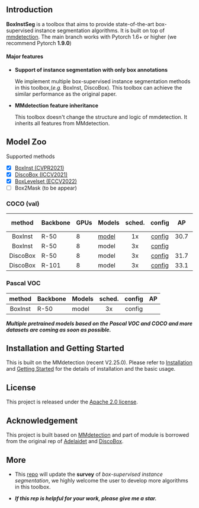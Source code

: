 
## Introduction
**BoxInstSeg** is a toolbox that aims to provide state-of-the-art box-supervised instance segmentation algorithms. 
It is built on top of [mmdetection](https://github.com/open-mmlab/mmdetection).
The main branch works with Pytorch 1.6+ or higher (we recommend Pytorch **1.9.0**)


#### Major features

- **Support of instance segmentation with only box annotations**

   We implement multiple box-supervised instance segmentation methods in this toolbox,(*e.g.* BoxInst, DiscoBox). This toolbox can achieve the similar performance as the original paper. 

- **MMdetection feature inheritance**

  This toolbox doesn't change the structure and logic of mmdetection. It inherits all features from MMdetection.

## Model Zoo
<summary> Supported methods </summary>

- [x] [BoxInst (CVPR2021)](https://arxiv.org/abs/2012.02310)
- [x] [DiscoBox (ICCV2021)](https://arxiv.org/abs/2105.06464v2)
- [x] [BoxLevelset (ECCV2022)](https://arxiv.org/abs/2207.09055)
- [ ] Box2Mask (to be appear)

### COCO (val)
|     method      | Backbone | GPUs| Models    | sched.  |config   | AP      | original paper |
|:---------------:|----------|-----------|-----------|:-------:|:-------:|:-------:|:-------:|
|   BoxInst       | R-50     |  8  | [model](https://drive.google.com/file/d/1dVOmUGsvnORcUGpFRXTxknepvsUYiV34/view?usp=sharing)     |   1x    |[config](https://github.com/LiWentomng/BoxInstSeg/blob/main/configs/boxinst/boxinst_r50_fpn_1x_coco.py)   |  30.7   | 30.7 |
|   BoxInst       | R-50     |  8  |model     |   3x    |[config](https://github.com/LiWentomng/BoxInstSeg/blob/main/configs/boxinst/boxinst_r50_fpn_3x_coco.py)   |         |      |
|   DiscoBox      | R-50     |  8 |model     |   3x    |[config](https://github.com/LiWentomng/BoxInstSeg/blob/main/configs/discobox/discobox_solov2_coco_r50_fpn_3x.py)   |  31.7   |   |
|   DiscoBox      | R-101    |  8  |model     |   3x    |[config](https://github.com/LiWentomng/BoxInstSeg/blob/main/configs/discobox/discobox_solov2_coco_r101_fpn_3x.py)   |  33.1   |   |

### Pascal VOC
|     method      | Backbone | Models    | sched.  |config   | AP      | 
|:---------------:|----------|-----------|:-------:|:-------:|:-------:|
|   BoxInst       | R-50     | model     |   3x    |config   |         |

**_Multiple pretrained models based on the Pascal VOC and COCO and more datasets are coming as soon as possible._**


## Installation and Getting Started
This is built on the MMdetection (recent V2.25.0). Please refer to [Installation](https://github.com/open-mmlab/mmdetection/blob/master/docs/en/get_started.md/#Installation) and [Getting Started](https://github.com/open-mmlab/mmdetection/blob/master/docs/en/get_started.md) for the details of installation and the basic usage.


## License

This project is released under the [Apache 2.0 license](LICENSE).


## Acknowledgement

This project is built based on [MMdetection](https://github.com/open-mmlab/mmdetection) and part of module is borrowed from the original rep of [Adelaidet](https://github.com/aim-uofa/AdelaiDet) and [DiscoBox](https://github.com/NVlabs/DiscoBox).

## More
- This [repo](https://github.com/LiWentomng/Box-supervised-instance-segmentation) will update the **survey** of _box-supervised instance segmentation_, we highly welcome the user to develop more algorithms in this toolbox.

- **_If this rep is helpful for your work, please give me a star._**

